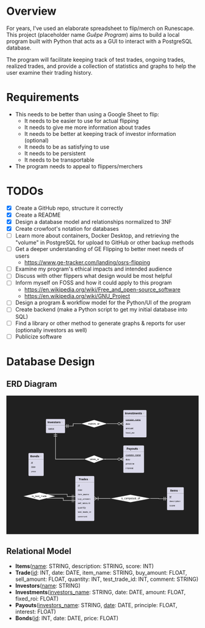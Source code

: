 # Overview
For years, I've used an elaborate spreadsheet to flip/merch on Runescape. This project (placeholder name *Guêpe Program*) aims to build a local program built with Python that acts as a GUI to interact with a PostgreSQL database.

The program will facilitate keeping track of test trades, ongoing trades, realized trades, and provide a collection of statistics and graphs to help the user examine their trading history.

# Requirements
- This needs to be better than using a Google Sheet to flip:
	- It needs to be easier to use for actual flipping
	- It needs to give me more information about trades
	- It needs to be better at keeping track of investor information (optional)
	- It needs to be as satisfying to use
	- It needs to be persistent
	- It needs to be transportable
- The program needs to appeal to flippers/merchers

# TODOs
- [x] Create a GitHub repo, structure it correctly
- [x] Create a README
- [x] Design a database model and relationships normalized to 3NF
- [x] Create crowfoot's notation for databases
- [ ] Learn more about containers, Docker Desktop, and retrieving the "volume" in PostgreSQL for upload to GitHub or other backup methods
- [ ] Get a deeper understanding of GE Flipping to better meet needs of users
	- https://www.ge-tracker.com/landing/osrs-flipping
- [ ] Examine my program's ethical impacts and intended audience
- [ ] Discuss with other flippers what design would be most helpful
- [ ] Inform myself on FOSS and how it could apply to this program
	- https://en.wikipedia.org/wiki/Free_and_open-source_software
	- https://en.wikipedia.org/wiki/GNU_Project
- [ ] Design a program & workflow model for the Python/UI of the program
- [ ] Create backend (make a Python script to get my initial database into SQL)
- [ ] Find a library or other method to generate graphs & reports for user (optionally investors as well)
- [ ] Publicize software

# Database Design
## ERD Diagram
![ERD Diagram](pics/databaseERD.png)
## Relational Model
- **Items**(<u>name</u>: STRING, description: STRING, score: INT)
- **Trade**(<u>id</u>: INT, date: DATE, item_name: STRING, buy_amount: FLOAT, sell_amount: FLOAT, quantity: INT, test_trade_id: INT, comment: STRING)
- **Investors**(<u>name</u>: STRING)
- **Investments**(<u>investors_name</u>: STRING, date: DATE, amount: FLOAT, fixed_roi: FLOAT)
- **Payouts**(<u>investors_name</u>: STRING, <u>date</u>: DATE, principle: FLOAT, interest: FLOAT)
- **Bonds**(<u>id</u>: INT, date: DATE, price: FLOAT)